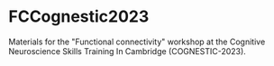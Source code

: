 # FCCognestic2023
Materials for the "Functional connectivity" workshop at the Cognitive Neuroscience Skills Training In Cambridge (COGNESTIC-2023).
